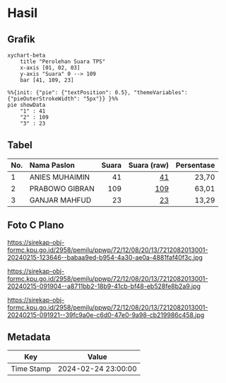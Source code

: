 # Hasil

## Grafik

```mermaid
xychart-beta
    title "Perolehan Suara TPS"
    x-axis [01, 02, 03]
    y-axis "Suara" 0 --> 109
    bar [41, 109, 23]
```

```mermaid
%%{init: {"pie": {"textPosition": 0.5}, "themeVariables": {"pieOuterStrokeWidth": "5px"}} }%%
pie showData
    "1" : 41
    "2" : 109
    "3" : 23
```

## Tabel

| No. | Nama Paslon    | Suara | Suara (raw) | Persentase |
|:--- |:-------------- | -----:| -----------:| ----------:|
| 1   | ANIES MUHAIMIN | 41    | [41][p-1]   | 23,70      |
| 2   | PRABOWO GIBRAN | 109   | [109][p-2]  | 63,01      |
| 3   | GANJAR MAHFUD  | 23    | [23][p-3]   | 13,29      |


[p-1]: https://github.com/gigit-pemilu/pemilu-2024-72-sulawesi-tengah/blob/main/pilpres/hitung-suara/sub/72-sulawesi-tengah/sub/12-morowali-utara/sub/08-bungku-utara/sub/2013-tanakuraya/sub/001-tps/sub/paslon-1.txt
[p-2]: https://github.com/gigit-pemilu/pemilu-2024-72-sulawesi-tengah/blob/main/pilpres/hitung-suara/sub/72-sulawesi-tengah/sub/12-morowali-utara/sub/08-bungku-utara/sub/2013-tanakuraya/sub/001-tps/sub/paslon-2.txt
[p-3]: https://github.com/gigit-pemilu/pemilu-2024-72-sulawesi-tengah/blob/main/pilpres/hitung-suara/sub/72-sulawesi-tengah/sub/12-morowali-utara/sub/08-bungku-utara/sub/2013-tanakuraya/sub/001-tps/sub/paslon-3.txt

## Foto C Plano

https://sirekap-obj-formc.kpu.go.id/2958/pemilu/ppwp/72/12/08/20/13/7212082013001-20240215-123646--babaa9ed-b954-4a30-ae0a-4881faf40f3c.jpg

https://sirekap-obj-formc.kpu.go.id/2958/pemilu/ppwp/72/12/08/20/13/7212082013001-20240215-091904--a8711bb2-18b9-41cb-bf48-eb528fe8b2a9.jpg

https://sirekap-obj-formc.kpu.go.id/2958/pemilu/ppwp/72/12/08/20/13/7212082013001-20240215-091921--39fc9a0e-c6d0-47e0-9a98-cb219986c458.jpg


## Metadata

| Key        | Value               |
| ---------- | ------------------- |
| Time Stamp | 2024-02-24 23:00:00 |



